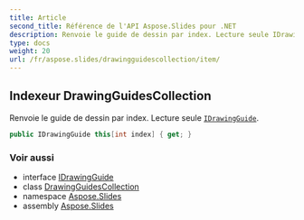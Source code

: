 ```yaml
---
title: Article
second_title: Référence de l'API Aspose.Slides pour .NET
description: Renvoie le guide de dessin par index. Lecture seule IDrawingGuide aspose.slides/idrawingguide.
type: docs
weight: 20
url: /fr/aspose.slides/drawingguidescollection/item/
---
```


## Indexeur DrawingGuidesCollection

Renvoie le guide de dessin par index. Lecture seule [`IDrawingGuide`](../../idrawingguide).

```csharp
public IDrawingGuide this[int index] { get; }
```

### Voir aussi

* interface [IDrawingGuide](../../idrawingguide)
* class [DrawingGuidesCollection](../../drawingguidescollection)
* namespace [Aspose.Slides](../../drawingguidescollection)
* assembly [Aspose.Slides](../../../)

<!-- NE PAS MODIFIER : généré par xmldocmd pour Aspose.Slides.dll -->
